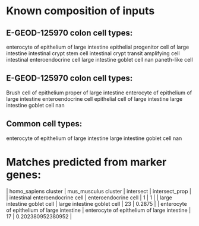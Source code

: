 # Known composition of inputs

## E-GEOD-125970 colon cell types:

enterocyte of epithelium of large intestine
epithelial progenitor cell of large intestine
intestinal crypt stem cell
intestinal crypt transit amplifying cell
intestinal enteroendocrine cell
large intestine goblet cell
nan
paneth-like cell


## E-GEOD-125970 colon cell types:

Brush cell of epithelium proper of large intestine
enterocyte of epithelium of large intestine
enteroendocrine cell
epithelial cell of large intestine
large intestine goblet cell
nan


## Common cell types:

enterocyte of epithelium of large intestine
large intestine goblet cell
nan

# Matches predicted from marker genes:

| homo_sapiens cluster | mus_musculus cluster | intersect | intersect_prop |
| intestinal enteroendocrine cell | enteroendocrine cell | 1 | 1 |
| large intestine goblet cell | large intestine goblet cell | 23 | 0.2875 |
| enterocyte of epithelium of large intestine | enterocyte of epithelium of large intestine | 17 | 0.202380952380952 |
